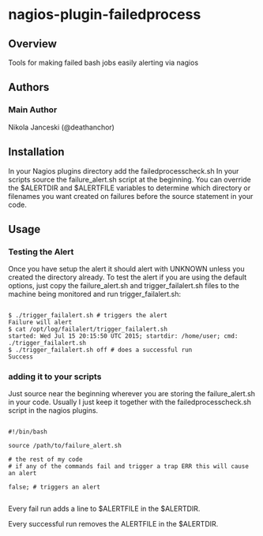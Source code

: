 # nagios-plugin-failedprocess

## Overview

Tools for making failed bash jobs easily alerting via nagios

## Authors

### Main Author
 Nikola Janceski (@deathanchor)

## Installation

In your Nagios plugins directory add the failedprocesscheck.sh
In your scripts source the failure_alert.sh script at the beginning. You can override the $ALERTDIR and $ALERTFILE variables to determine which directory or filenames you want created on failures before the source statement in your code.

## Usage

### Testing the Alert

Once you have setup the alert it should alert with UNKNOWN unless you created the directory already. To test the alert if you are using the default options, just copy the failure_alert.sh and trigger_failalert.sh files to the machine being monitored and run trigger_failalert.sh:
<pre><code>
$ ./trigger_failalert.sh # triggers the alert
Failure will alert
$ cat /opt/log/failalert/trigger_failalert.sh 
started: Wed Jul 15 20:15:50 UTC 2015; startdir: /home/user; cmd: ./trigger_failalert.sh
$ ./trigger_failalert.sh off # does a successful run
Success
</code></pre>

### adding it to your scripts

Just source near the beginning wherever you are storing the failure_alert.sh in your code. Usually I just keep it together with the failedprocesscheck.sh script in the nagios plugins.

<pre><code>
#!/bin/bash

source /path/to/failure_alert.sh

# the rest of my code
# if any of the commands fail and trigger a trap ERR this will cause an alert

false; # triggers an alert

</code></pre>

Every fail run adds a line to $ALERTFILE in the $ALERTDIR.

Every successful run removes the ALERTFILE in the $ALERTDIR.

